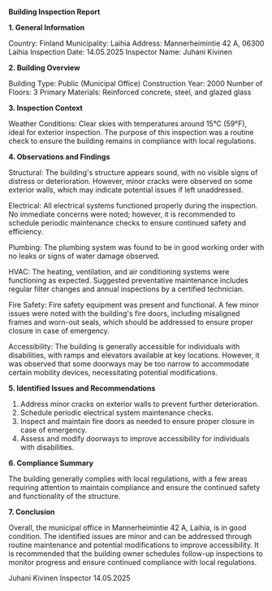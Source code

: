  **Building Inspection Report**

**1. General Information**

Country: Finland
Municipality: Laihia
Address: Mannerheimintie 42 A, 06300 Laihia
Inspection Date: 14.05.2025
Inspector Name: Juhani Kivinen

**2. Building Overview**

Building Type: Public (Municipal Office)
Construction Year: 2000
Number of Floors: 3
Primary Materials: Reinforced concrete, steel, and glazed glass

**3. Inspection Context**

Weather Conditions: Clear skies with temperatures around 15°C (59°F), ideal for exterior inspection. The purpose of this inspection was a routine check to ensure the building remains in compliance with local regulations.

**4. Observations and Findings**

Structural: The building's structure appears sound, with no visible signs of distress or deterioration. However, minor cracks were observed on some exterior walls, which may indicate potential issues if left unaddressed.

Electrical: All electrical systems functioned properly during the inspection. No immediate concerns were noted; however, it is recommended to schedule periodic maintenance checks to ensure continued safety and efficiency.

Plumbing: The plumbing system was found to be in good working order with no leaks or signs of water damage observed.

HVAC: The heating, ventilation, and air conditioning systems were functioning as expected. Suggested preventative maintenance includes regular filter changes and annual inspections by a certified technician.

Fire Safety: Fire safety equipment was present and functional. A few minor issues were noted with the building's fire doors, including misaligned frames and worn-out seals, which should be addressed to ensure proper closure in case of emergency.

Accessibility: The building is generally accessible for individuals with disabilities, with ramps and elevators available at key locations. However, it was observed that some doorways may be too narrow to accommodate certain mobility devices, necessitating potential modifications.

**5. Identified Issues and Recommendations**

1. Address minor cracks on exterior walls to prevent further deterioration.
2. Schedule periodic electrical system maintenance checks.
3. Inspect and maintain fire doors as needed to ensure proper closure in case of emergency.
4. Assess and modify doorways to improve accessibility for individuals with disabilities.

**6. Compliance Summary**

The building generally complies with local regulations, with a few areas requiring attention to maintain compliance and ensure the continued safety and functionality of the structure.

**7. Conclusion**

Overall, the municipal office in Mannerheimintie 42 A, Laihia, is in good condition. The identified issues are minor and can be addressed through routine maintenance and potential modifications to improve accessibility. It is recommended that the building owner schedules follow-up inspections to monitor progress and ensure continued compliance with local regulations.

Juhani Kivinen
Inspector
14.05.2025
